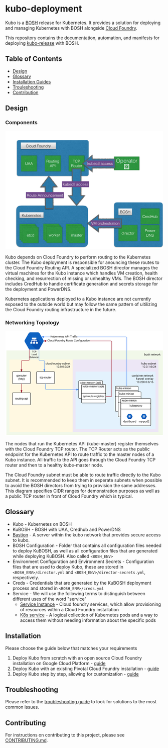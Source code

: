 # kubo-deployment

Kubo is a [BOSH](https://bosh.io/) release for Kubernetes. It provides a solution for deploying and managing Kubernetes with BOSH alongside [Cloud Foundry](https://cloudfoundry.org). 

This repository contains the documentation, automation, and manifests for deploying [kubo-release](https://github.com/pivotal-cf-experimental/kubo-release) with BOSH.

## Table of Contents

- [Design](#design)
- [Glossary](#glossary)
- [Installation Guides](#installation)
- [Trouleshooting](#troubleshooting)
- [Contribution](#contributing)

## Design

### Components

![Components of Kubo](docs/images/kubo-components.png)

Kubo depends on Cloud Foundry to perform routing to the Kubernetes cluster. The Kubo deployment is responsible for anouncing these routes to the Cloud Foundry Routing API. A specialized BOSH director manages the virtual machines for the Kubo instance which handles VM creation, health checking, and resurrection of missing or unhealthy VMs. The BOSH director includes CredHub to handle certificate generation and secrets storage for the deployment and PowerDNS.

Kubernetes applications deployed to a Kubo instance are not currently exposed to the outside world but may follow the same pattern of uitilizing the Cloud Foundry routing infrastructure in the future.

### Networking Topology

![Diagram describing how traffic is routed to Kubo](docs/images/kubo-network.png)

The nodes that run the Kubernetes API (kube-master) register themselves with the Cloud Foundry TCP router. The TCP Router acts as the public endpoint for the Kubernetes API to route traffic to the master nodes of a Kubo instance. All traffic to the API goes through the Cloud Foundry TCP router and then to a healthy kube-master node. 

The Cloud Foundry subnet must be able to route traffic directly to the Kubo subnet. It is recommended to keep them in seperate subnets when possible to avoid the BOSH directors from trying to provision the same addresses. This diagram specifies CIDR ranges for demonstration purposes as well as a public TCP router in front of Cloud Foundry which is typical.

## Glossary

- Kubo - Kubernetes on BOSH
- KuBOSH - BOSH with UAA, Credhub and PowerDNS
- [Bastion](https://en.wikipedia.org/wiki/Jump_server) - A server within the kubo network that provides secure access to kubo.
- BOSH Configuration - Folder that contains all configuration files needed to deploy KuBOSH, as well as all 
configuration files that are generated while deploying KuBOSH. Also called `<BOSH_ENV>`
- Environment Configuration and Environment Secrets - Configuration files that are used to deploy Kubo, these
are stored in `<BOSH_ENV>/director.yml` and `<BOSH_ENV>/director-secrets.yml`, respectively.
- Creds - Credentials that are generated by the KuBOSH deployment process and stored in `<BOSH_ENV>/creds.yml`
- Service - We will use the following terms to distinguish between different uses of the word "service"
  - [Service Instance](https://docs.cloudfoundry.org/devguide/services) - Cloud foundry services, which allow 
    provisioning of resources within a Cloud Foundry installation
  - [K8s service](https://kubernetes.io/docs/user-guide/services) - A logical collection of Kubernetes pods and
    a way to access them without needing information about the specific pods

## Installation

Please choose the guide below that matches your requirements

1. Deploy Kubo from scratch with an open source Cloud Foundry installation on Google Cloud Platform - [guide](docs/guides/gcp-oss-cf)
1. Deploy Kubo with an existing Pivotal Cloud Foundry installation - [guide](docs/guides/gcp-pcf)
1. Deploy Kubo step by step, allowing for customization - [guide](docs/guides/customized-installation.md)

## Troubleshooting

Please refer to the [troubleshooting guide](docs/troubleshooting.md) to look for solutions to the most common issues. 

## Contributing

For instructions on contributing to this project, please see [CONTRIBUTING.md](CONTRIBUTING.md).
